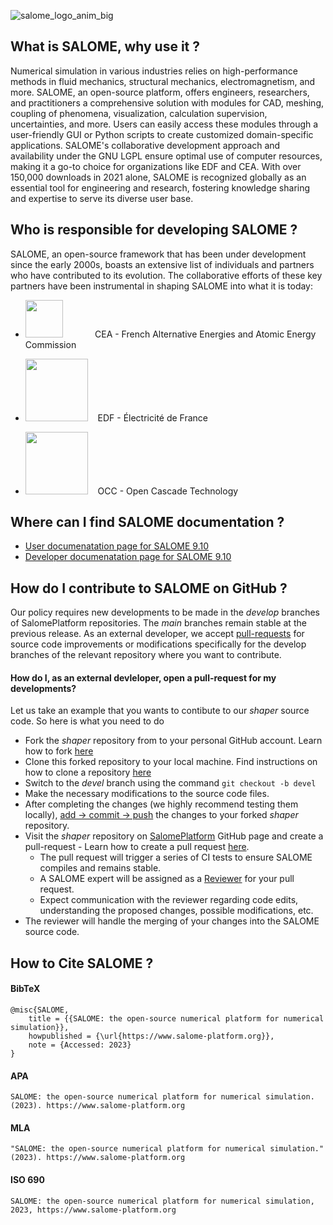 ![salome_logo_anim_big](https://github.com/SalomePlatform/.github-private/assets/52162083/cfd584d8-cc36-4156-8252-112dc9aadc82)
## What is SALOME, why use it ? ##

Numerical simulation in various industries relies on high-performance methods in fluid mechanics, structural mechanics, electromagnetism, and more. SALOME, an open-source platform, offers engineers, researchers, and practitioners a comprehensive solution with modules for CAD, meshing, coupling of phenomena, visualization, calculation supervision, uncertainties, and more. Users can easily access these modules through a user-friendly GUI or Python scripts to create customized domain-specific applications. SALOME's collaborative development approach and availability under the GNU LGPL ensure optimal use of computer resources, making it a go-to choice for organizations like EDF and CEA. With over 150,000 downloads in 2021 alone, SALOME is recognized globally as an essential tool for engineering and research, fostering knowledge sharing and expertise to serve its diverse user base.

## Who is responsible for developing SALOME ? ##
SALOME, an open-source framework that has been under development since the early 2000s, boasts an extensive list of individuals and partners who have contributed to its evolution. The collaborative efforts of these key partners have been instrumental in shaping SALOME into what it is today:
- <img width="60" src="https://github.com/SalomePlatform/.github-private/assets/52162083/f82b82a2-c27e-40ce-a439-34dd0430a3ee" />  $~~~~~~~~~~~$ CEA - French Alternative Energies and Atomic Energy Commission

- <img width="100" src="https://github.com/SalomePlatform/.github-private/assets/52162083/9edfe76e-a35b-4737-9b4c-85039c30ef79" /> $~~$ EDF - Électricité de France 

- <img width="100" src="https://github.com/SalomePlatform/.github-private/assets/52162083/773f978a-a1ca-4490-9d50-da377c8168ff" /> $~~$ OCC - Open Cascade Technology

## Where can I find SALOME documentation ? ##
- [User documenatation page for SALOME 9.10](https://docs.salome-platform.org/latest/main/gui.html)
- [Developer documenatation page for SALOME 9.10](https://docs.salome-platform.org/latest/main/tui.html)



## How do I contribute to SALOME on GitHub ? ##

Our policy requires new developments to be made in the *develop* branches of SalomePlatform repositories. The *main* branches remain stable at the previous release. As an external developer, we accept [pull-requests](https://docs.github.com/en/pull-requests/collaborating-with-pull-requests/proposing-changes-to-your-work-with-pull-requests/about-pull-requests) for source code improvements or modifications specifically for the develop branches of the relevant repository where you want to contribute. 

#### How do I, as an external devleloper, open a pull-request for my developments? ####

Let us take an example that you wants to contibute to our *shaper* source code. So here is what you need to do 

- Fork the *shaper* repository from to your personal GitHub account. Learn how to fork [here](https://docs.github.com/en/get-started/quickstart/fork-a-repo)
- Clone this forked repository to your local machine. Find instructions on how to clone a repository [here](https://docs.github.com/en/repositories/creating-and-managing-repositories/cloning-a-repository) 
- Switch to the *devel* branch using the command `git checkout -b devel`
- Make the necessary modifications to the source code files.
- After completing the changes (we highly recommend testing them locally),  [add -> commit -> push](https://docs.github.com/en/repositories/working-with-files/managing-files/adding-a-file-to-a-repository) the changes to your forked *shaper* repository.
- Visit the *shaper* repository on [SalomePlatform](https://github.com/SalomePlatform) GitHub page and create a pull-request - Learn how to create a pull request [here](https://docs.github.com/en/pull-requests/collaborating-with-pull-requests/proposing-changes-to-your-work-with-pull-requests/creating-a-pull-request-from-a-fork).
	- The pull request will trigger a series of CI tests to ensure SALOME compiles and remains stable.
	- A SALOME expert will be assigned as a [Reviewer](https://docs.github.com/en/pull-requests/collaborating-with-pull-requests/reviewing-changes-in-pull-requests/about-pull-request-reviews) for your pull request.
	- Expect communication with the reviewer regarding code edits, understanding the proposed changes, possible modifications, etc.
- The reviewer will handle the merging of your changes into the SALOME source code.
	
	

## How to Cite SALOME ? ##

#### BibTeX ####
```
@misc{SALOME,
	title = {{SALOME: the open-source numerical platform for numerical simulation}},
	howpublished = {\url{https://www.salome-platform.org}},
	note = {Accessed: 2023}
}
``` 
#### APA ####
```
SALOME: the open-source numerical platform for numerical simulation. (2023). https://www.salome-platform.org
```
#### MLA ####
```
"SALOME: the open-source numerical platform for numerical simulation." (2023). https://www.salome-platform.org
```
#### ISO 690 ####
```
SALOME: the open-source numerical platform for numerical simulation, 2023, https://www.salome-platform.org
```


